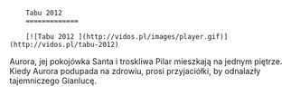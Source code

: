 
        Tabu 2012 
        =============
        
        [![Tabu 2012 ](http://vidos.pl/images/player.gif)](http://vidos.pl/tabu-2012)
        
        
 Aurora, jej pokojówka Santa i troskliwa Pilar mieszkają na jednym piętrze. Kiedy Aurora podupada na zdrowiu, prosi przyjaciółki, by odnalazły tajemniczego Gianlucę.
    